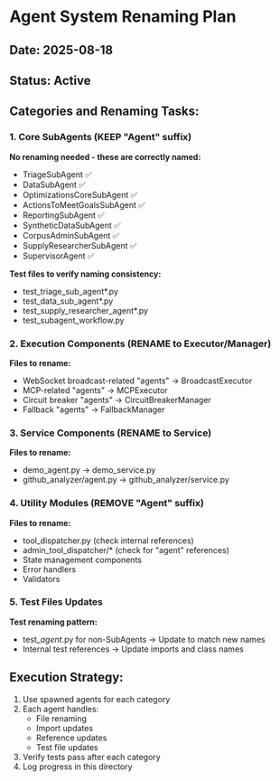 # Agent System Renaming Plan

## Date: 2025-08-18
## Status: Active

## Categories and Renaming Tasks:

### 1. Core SubAgents (KEEP "Agent" suffix)
**No renaming needed - these are correctly named:**
- TriageSubAgent ✅
- DataSubAgent ✅
- OptimizationsCoreSubAgent ✅
- ActionsToMeetGoalsSubAgent ✅
- ReportingSubAgent ✅
- SyntheticDataSubAgent ✅
- CorpusAdminSubAgent ✅
- SupplyResearcherSubAgent ✅
- SupervisorAgent ✅

**Test files to verify naming consistency:**
- test_triage_sub_agent*.py
- test_data_sub_agent*.py
- test_supply_researcher_agent*.py
- test_subagent_workflow.py

### 2. Execution Components (RENAME to Executor/Manager)
**Files to rename:**
- WebSocket broadcast-related "agents" → BroadcastExecutor
- MCP-related "agents" → MCPExecutor
- Circuit breaker "agents" → CircuitBreakerManager
- Fallback "agents" → FallbackManager

### 3. Service Components (RENAME to Service)
**Files to rename:**
- demo_agent.py → demo_service.py
- github_analyzer/agent.py → github_analyzer/service.py

### 4. Utility Modules (REMOVE "Agent" suffix)
**Files to rename:**
- tool_dispatcher.py (check internal references)
- admin_tool_dispatcher/* (check for "agent" references)
- State management components
- Error handlers
- Validators

### 5. Test Files Updates
**Test renaming pattern:**
- test_*_agent_*.py for non-SubAgents → Update to match new names
- Internal test references → Update imports and class names

## Execution Strategy:
1. Use spawned agents for each category
2. Each agent handles:
   - File renaming
   - Import updates
   - Reference updates
   - Test file updates
3. Verify tests pass after each category
4. Log progress in this directory